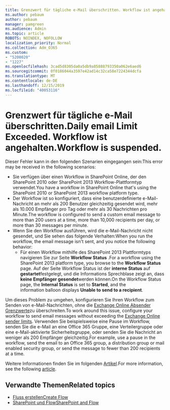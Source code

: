 ```yaml
---
title: Grenzwert für tägliche e-Mail überschritten. Workflow ist angehalten.
ms.author: pebaum
author: pebaum
manager: pamgreen
ms.audience: Admin
ms.topic: article
ROBOTS: NOINDEX, NOFOLLOW
localization_priority: Normal
ms.collection: Adm_O365
ms.custom:
- "5200020"
- "1227"
ms.openlocfilehash: 3cad5d8305da0a5db9a85888793350a062e6aed6
ms.sourcegitcommit: 0f0186044a3597e42ad14c32ca58e7224344dcfa
ms.translationtype: MT
ms.contentlocale: de-DE
ms.lasthandoff: 12/15/2019
ms.locfileid: "40053116"
---
```

# <a name="daily-email-limit-exceeded-workflow-is-suspended"></a><span data-ttu-id="4c4e1-103">Grenzwert für tägliche e-Mail überschritten.</span><span class="sxs-lookup"><span data-stu-id="4c4e1-103">Daily email Limit Exceeded.</span></span> <span data-ttu-id="4c4e1-104">Workflow ist angehalten.</span><span class="sxs-lookup"><span data-stu-id="4c4e1-104">Workflow is suspended.</span></span>

<span data-ttu-id="4c4e1-105">Dieser Fehler kann in den folgenden Szenarien eingegangen sein:</span><span class="sxs-lookup"><span data-stu-id="4c4e1-105">This error may be received in the following scenarios:</span></span>

- <span data-ttu-id="4c4e1-106">Sie verfügen über einen Workflow in SharePoint Online, der den SharePoint 2010 oder SharePoint 2013 Workflow-Plattformtyp verwendet.</span><span class="sxs-lookup"><span data-stu-id="4c4e1-106">You have a workflow in SharePoint Online that's using the SharePoint 2010 or SharePoint 2013 workflow platform type.</span></span>
- <span data-ttu-id="4c4e1-107">Der Workflow ist so konfiguriert, dass eine benutzerdefinierte e-Mail-Nachricht an mehr als 200 Benutzer gleichzeitig gesendet wird, mehr als 10.000 Empfänger pro Tag oder mehr als 30 Nachrichten pro Minute.</span><span class="sxs-lookup"><span data-stu-id="4c4e1-107">The workflow is configured to send a custom email message to more than 200 users at a time, more than 10,000 recipients per day, or more than 30 messages per minute.</span></span>
- <span data-ttu-id="4c4e1-108">Wenn Sie den Workflow ausführen, wird die e-Mail-Nachricht nicht gesendet, und Sie sehen das folgende Verhalten:</span><span class="sxs-lookup"><span data-stu-id="4c4e1-108">When you run the workflow, the email message isn't sent, and you notice the following behavior:</span></span>
    - <span data-ttu-id="4c4e1-109">Für einen Workflow mithilfe des SharePoint 2013 Plattformtyps navigieren Sie zur Seite **Workflow Status** .</span><span class="sxs-lookup"><span data-stu-id="4c4e1-109">For a workflow using the SharePoint 2013 platform type, you browse to the **Workflow Status** page.</span></span> <span data-ttu-id="4c4e1-110">Auf der Seite Workflow Status ist der **interne Status** auf **gestartet**festgelegt, und die Informations Sprechblase zeigt an, dass **keine Empfänger gesendet**werden können.</span><span class="sxs-lookup"><span data-stu-id="4c4e1-110">On the Workflow Status page, the **Internal Status** is set to **Started**, and the information balloon displays **Unable to send to a recipient**.</span></span>

<span data-ttu-id="4c4e1-111">Um dieses Problem zu umgehen, konfigurieren Sie Ihren Workflow zum Senden von e-Mail-Nachrichten, ohne die [Exchange Online Absender Grenzwerte](https://docs.microsoft.com/office365/servicedescriptions/exchange-online-service-description/exchange-online-limits#recipientlimits)zu überschreiten.</span><span class="sxs-lookup"><span data-stu-id="4c4e1-111">To work around this issue, configure your workflow to send email messages without exceeding the [Exchange Online sender limits](https://docs.microsoft.com/office365/servicedescriptions/exchange-online-service-description/exchange-online-limits#recipientlimits).</span></span> <span data-ttu-id="4c4e1-112">Verwenden Sie beispielsweise eine Pause im Workflow, senden Sie die e-Mail an eine Office 365 Gruppe, eine Verteilergruppe oder eine e-Mail-aktivierte Sicherheitsgruppe, oder senden Sie die Nachricht an weniger als 200 Empfänger gleichzeitig.</span><span class="sxs-lookup"><span data-stu-id="4c4e1-112">For example, use a pause in the workflow, send the email to an Office 365 group, a distribution group or mail enabled security group, or send the message to fewer than 200 recipients at a time.</span></span>


<span data-ttu-id="4c4e1-113">Weitere Informationen finden Sie im folgenden [Artikel](https://support.microsoft.com/help/3150442/daily-email-limit-has-exceeded-and-your-workflow-has-been-suspended-or).</span><span class="sxs-lookup"><span data-stu-id="4c4e1-113">For more information, see the following [article](https://support.microsoft.com/help/3150442/daily-email-limit-has-exceeded-and-your-workflow-has-been-suspended-or).</span></span>

## <a name="related-topics"></a><span data-ttu-id="4c4e1-114">Verwandte Themen</span><span class="sxs-lookup"><span data-stu-id="4c4e1-114">Related topics</span></span>
- [<span data-ttu-id="4c4e1-115">Fluss erstellen</span><span class="sxs-lookup"><span data-stu-id="4c4e1-115">Create Flow</span></span>](https://support.office.com/article/Create-a-flow-for-a-list-or-library-in-SharePoint-Online-or-OneDrive-for-Business-a9c3e03b-0654-46af-a254-20252e580d01) 
- [<span data-ttu-id="4c4e1-116">SharePoint und Flow</span><span class="sxs-lookup"><span data-stu-id="4c4e1-116">SharePoint and Flow</span></span>](https://flow.microsoft.com/blog/sharepoint-and-flow/) 